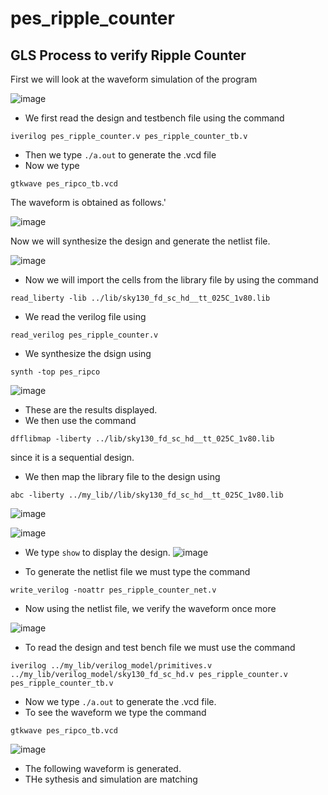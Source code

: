 # pes_ripple_counter

## GLS Process to verify Ripple Counter

First we will look at the waveform simulation of the program 

![image](https://github.com/AniruddhaN2203/pes_ripple_counter/assets/142299140/f861df6a-b520-4b3f-9d58-3d757d97e8b1)

- We first read the design and testbench file using the command
```
iverilog pes_ripple_counter.v pes_ripple_counter_tb.v
```
- Then we type ```./a.out``` to generate the .vcd file
- Now we type
```
gtkwave pes_ripco_tb.vcd
```
The waveform is obtained as follows.'

![image](https://github.com/AniruddhaN2203/pes_ripple_counter/assets/142299140/ea9607da-e590-42cb-ae5e-3eecdac11cb2)

Now we will synthesize the design and generate the netlist file.

![image](https://github.com/AniruddhaN2203/pes_ripple_counter/assets/142299140/5afde0eb-f9ad-4d7c-b976-983fcc643815)
- Now we will import the cells from the library file by using the command
```
read_liberty -lib ../lib/sky130_fd_sc_hd__tt_025C_1v80.lib
```
- We read the verilog file using
```
read_verilog pes_ripple_counter.v
```
- We synthesize the dsign using
```
synth -top pes_ripco
```

![image](https://github.com/AniruddhaN2203/pes_ripple_counter/assets/142299140/5f6f338c-4c83-4bbb-a7fd-e1fdbcd11ed5)
- These are the results displayed.
- We then use the command
```
dfflibmap -liberty ../lib/sky130_fd_sc_hd__tt_025C_1v80.lib
```
since it is a sequential design.
- We then map the library file to the design using
```
abc -liberty ../my_lib//lib/sky130_fd_sc_hd__tt_025C_1v80.lib
```

![image](https://github.com/AniruddhaN2203/pes_ripple_counter/assets/142299140/6dd46bf7-2d63-4f16-96d5-5cb229cdae26)

![image](https://github.com/AniruddhaN2203/pes_ripple_counter/assets/142299140/1102d4a5-c672-418c-8d9a-979c9282d948)


- We type ```show``` to display the design.
![image](https://github.com/AniruddhaN2203/pes_ripple_counter/assets/142299140/204ff87b-01cd-4814-a2d8-0a17a74b6725)

- To generate the netlist file we must type the command
```
write_verilog -noattr pes_ripple_counter_net.v
```
- Now using the netlist file, we verify the waveform once more

![image](https://github.com/AniruddhaN2203/pes_ripple_counter/assets/142299140/f7b30472-674a-4733-bff0-ce80e4fd3469)
- To read the design and test bench file we must use the command
```
iverilog ../my_lib/verilog_model/primitives.v ../my_lib/verilog_model/sky130_fd_sc_hd.v pes_ripple_counter.v pes_ripple_counter_tb.v
```
- Now we type ```./a.out``` to generate the .vcd file.
- To see the waveform we type the command
```
gtkwave pes_ripco_tb.vcd
```

![image](https://github.com/AniruddhaN2203/pes_ripple_counter/assets/142299140/f11dbe79-e382-4766-823a-6b5321c6b570)
- The following waveform is generated.
- THe sythesis and simulation are matching
